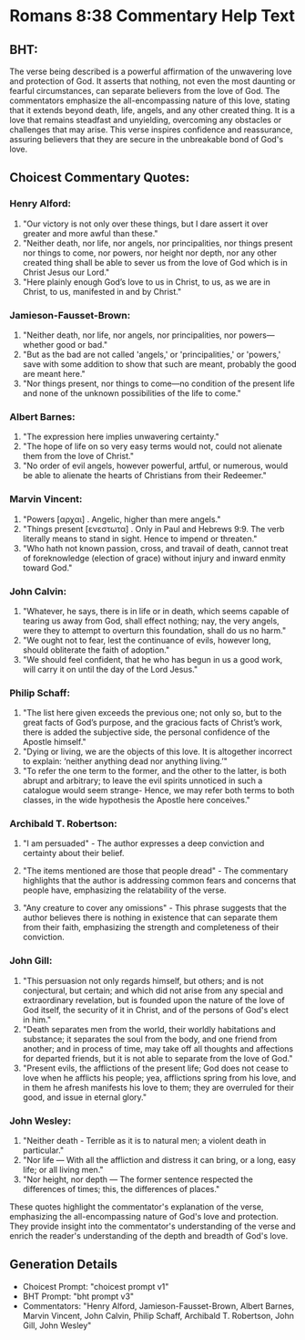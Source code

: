# Romans 8:38 Commentary Help Text

## BHT:
The verse being described is a powerful affirmation of the unwavering love and protection of God. It asserts that nothing, not even the most daunting or fearful circumstances, can separate believers from the love of God. The commentators emphasize the all-encompassing nature of this love, stating that it extends beyond death, life, angels, and any other created thing. It is a love that remains steadfast and unyielding, overcoming any obstacles or challenges that may arise. This verse inspires confidence and reassurance, assuring believers that they are secure in the unbreakable bond of God's love.

## Choicest Commentary Quotes:
### Henry Alford:
1. "Our victory is not only over these things, but I dare assert it over greater and more awful than these."
2. "Neither death, nor life, nor angels, nor principalities, nor things present nor things to come, nor powers, nor height nor depth, nor any other created thing shall be able to sever us from the love of God which is in Christ Jesus our Lord."
3. "Here plainly enough God’s love to us in Christ, to us, as we are in Christ, to us, manifested in and by Christ."

### Jamieson-Fausset-Brown:
1. "Neither death, nor life, nor angels, nor principalities, nor powers—whether good or bad." 
2. "But as the bad are not called 'angels,' or 'principalities,' or 'powers,' save with some addition to show that such are meant, probably the good are meant here."
3. "Nor things present, nor things to come—no condition of the present life and none of the unknown possibilities of the life to come."

### Albert Barnes:
1. "The expression here implies unwavering certainty."
2. "The hope of life on so very easy terms would not, could not alienate them from the love of Christ."
3. "No order of evil angels, however powerful, artful, or numerous, would be able to alienate the hearts of Christians from their Redeemer."

### Marvin Vincent:
1. "Powers [αρχαι] . Angelic, higher than mere angels." 
2. "Things present [ενεστωτα] . Only in Paul and Hebrews 9:9. The verb literally means to stand in sight. Hence to impend or threaten."
3. "Who hath not known passion, cross, and travail of death, cannot treat of foreknowledge (election of grace) without injury and inward enmity toward God."

### John Calvin:
1. "Whatever, he says, there is in life or in death, which seems capable of tearing us away from God, shall effect nothing; nay, the very angels, were they to attempt to overturn this foundation, shall do us no harm." 
2. "We ought not to fear, lest the continuance of evils, however long, should obliterate the faith of adoption." 
3. "We should feel confident, that he who has begun in us a good work, will carry it on until the day of the Lord Jesus."

### Philip Schaff:
1. "The list here given exceeds the previous one; not only so, but to the great facts of God’s purpose, and the gracious facts of Christ’s work, there is added the subjective side, the personal confidence of the Apostle himself."
2. "Dying or living, we are the objects of this love. It is altogether incorrect to explain: ‘neither anything dead nor anything living.’"
3. "To refer the one term to the former, and the other to the latter, is both abrupt and arbitrary; to leave the evil spirits unnoticed in such a catalogue would seem strange- Hence, we may refer both terms to both classes, in the wide hypothesis the Apostle here conceives."

### Archibald T. Robertson:
1. "I am persuaded" - The author expresses a deep conviction and certainty about their belief. 

2. "The items mentioned are those that people dread" - The commentary highlights that the author is addressing common fears and concerns that people have, emphasizing the relatability of the verse. 

3. "Any creature to cover any omissions" - This phrase suggests that the author believes there is nothing in existence that can separate them from their faith, emphasizing the strength and completeness of their conviction.

### John Gill:
1. "This persuasion not only regards himself, but others; and is not conjectural, but certain; and which did not arise from any special and extraordinary revelation, but is founded upon the nature of the love of God itself, the security of it in Christ, and of the persons of God's elect in him."
2. "Death separates men from the world, their worldly habitations and substance; it separates the soul from the body, and one friend from another; and in process of time, may take off all thoughts and affections for departed friends, but it is not able to separate from the love of God."
3. "Present evils, the afflictions of the present life; God does not cease to love when he afflicts his people; yea, afflictions spring from his love, and in them he afresh manifests his love to them; they are overruled for their good, and issue in eternal glory."

### John Wesley:
1. "Neither death - Terrible as it is to natural men; a violent death in particular." 
2. "Nor life — With all the affliction and distress it can bring, or a long, easy life; or all living men."
3. "Nor height, nor depth — The former sentence respected the differences of times; this, the differences of places."

These quotes highlight the commentator's explanation of the verse, emphasizing the all-encompassing nature of God's love and protection. They provide insight into the commentator's understanding of the verse and enrich the reader's understanding of the depth and breadth of God's love.


## Generation Details
- Choicest Prompt: "choicest prompt v1"
- BHT Prompt: "bht prompt v3"
- Commentators: "Henry Alford, Jamieson-Fausset-Brown, Albert Barnes, Marvin Vincent, John Calvin, Philip Schaff, Archibald T. Robertson, John Gill, John Wesley"
